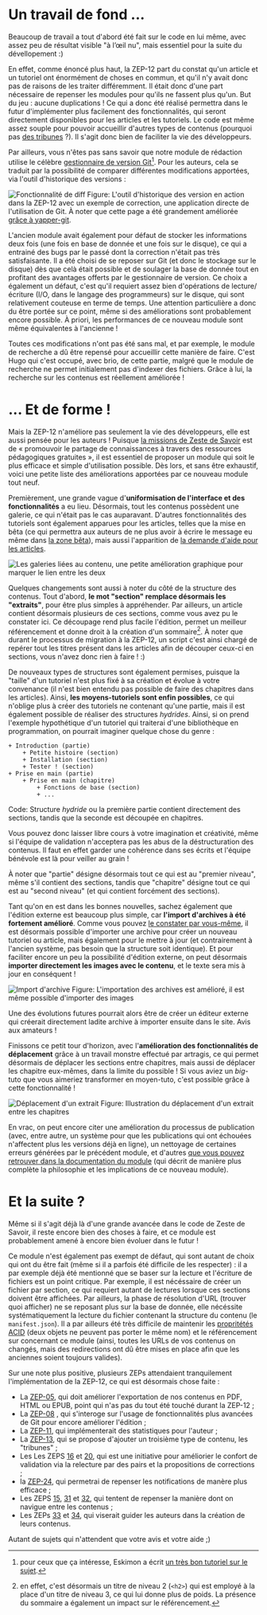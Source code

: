 # Un travail de fond ...

Beaucoup de travail a tout d'abord été fait sur le code en lui même, avec assez peu de résultat visible "à l’œil nu", mais essentiel pour la suite du dévellopement :)

En effet, comme énoncé plus haut, la ZEP-12 part du constat qu'un article et un tutoriel ont énormément de choses en commun, et qu'il n'y avait donc pas de raisons de les traiter différemment. Il était donc d'une part nécessaire de repenser les modules pour qu'ils ne fassent plus qu'un. But du jeu : aucune duplications ! Ce qui a donc été réalisé permettra dans le futur d'implémenter plus facilement des fonctionnalités, qui seront directement disponibles pour les articles et les tutoriels. Le code est même assez souple pour pouvoir accueillir d'autres types de contenus (pourquoi pas [des tribunes](https://zestedesavoir.com/forums/sujet/976/zep-13-tribune-libre/) ?). Il s'agit donc bien de faciliter la vie des développeurs.

Par ailleurs, vous n'êtes pas sans savoir que notre module de rédaction utilise le célèbre [gestionnaire de version Git](https://fr.wikipedia.org/wiki/Git)[^git]. Pour les auteurs, cela se traduit par la possibilité de comparer différentes modifications apportées, via l'outil d'historique des versions :

[^git]: pour ceux que ça intéresse, Eskimon a écrit [un très bon tutoriel sur le sujet](https://zestedesavoir.com/tutoriels/649/refaire-lhistoire-avec-git/).

![Fonctionnalité de diff](http://zestedesavoir.com/media/galleries/1426/d78cdc66-bb0d-4afd-b1b8-06f5eade90b9.png.960x960_q85.png)
Figure: L'outil d'historique des version en action dans la ZEP-12 avec un exemple de correction, une application directe de l'utilisation de Git. À noter que cette page a été grandement améliorée [grâce à yapper-git](https://github.com/artragis/zds-site/pull/215).

L'ancien module avait également pour défaut de stocker les informations deux fois (une fois en base de donnée et une fois sur le disque), ce qui a entrainé des bugs par le passé dont la correction n'était pas très satisfaisante. Il a été choisi de se reposer sur Git (et donc le stockage sur le disque) dès que celà était possible et de soulager la base de donnée tout en profitant des avantages offerts par le gestionnaire de version. Ce choix a également un défaut, c'est qu'il requiert assez bien d'opérations de lecture/écriture (I/O, dans le langage des programmeurs) sur le disque, qui sont relativement couteuse en terme de temps. Une attention particulière a donc du être portée sur ce point, même si des améliorations sont probablement encore possible. À priori, les performances de ce nouveau module sont même équivalentes à l'ancienne !

Toutes ces modifications n'ont pas été sans mal, et par exemple, le module de recherche a dû être repensé pour accueillir cette manière de faire. C'est Hugo qui c'est occupé, avec brio, de cette partie, malgré que le module de recherche ne permet initialement pas d'indexer des fichiers. Grâce à lui, la recherche sur les contenus est réellement améliorée !

# ... Et de forme !

Mais la ZEP-12 n'améliore pas seulement la vie des développeurs, elle est aussi pensée pour les auteurs ! Puisque [la missions de Zeste de Savoir](https://zestedesavoir.com/pages/association/) est de « promouvoir le partage de connaissances à travers des ressources pédagogiques gratuites », il est essentiel de proposer un module qui soit le plus efficace et simple d'utilisation possible. Dès lors, et sans être exhaustif, voici une petite liste des améliorations apportées par ce nouveau module tout neuf.

Premièrement, une grande vague d'**uniformisation de l'interface et des fonctionnalités** a eu lieu. Désormais, tout les contenus possèdent une galerie, ce qui n'était pas le cas auparavant. D'autres fonctionnalités des tutoriels sont également apparues pour les articles, telles que la mise en bêta (ce qui permettra aux auteurs de ne plus avoir à écrire le message eu même dans [la zone bêta](https://zestedesavoir.com/forums/communaute/beta-zone/)), mais aussi l'apparition de [la demande d'aide pour les articles](https://zestedesavoir.com/contenus/aides/?type=article).

![Les galeries liées au contenu, une petite amélioration graphique pour marquer le lien entre les deux](http://zestedesavoir.com/media/galleries/1426/57b4587d-87b4-411b-91f9-4e616f78d683.png.960x960_q85.png)

Quelques changements sont aussi à noter du côté de la structure des contenus. Tout d'abord, **le mot "section" remplace désormais les "extraits"**, pour être plus simples à appréhender. Par ailleurs, un article contient désormais plusieurs de ces sections, comme vous avez pu le constater ici. Ce découpage rend plus facile l'édition, permet un meilleur référencement et donne droit à la création d'un sommaire[^seo]. À noter que durant le processus de migration à la ZEP-12, un script c'est ainsi chargé de repérer tout les titres présent dans les articles afin de découper ceux-ci en sections, vous n'avez donc rien à faire  ! :)

[^seo]: en effet, c'est désormais un titre de niveau 2 (`<h2>`) qui est employé à la place d'un titre de niveau 3, ce qui lui donne plus de poids. La présence du sommaire a également un impact sur le référencement.

De nouveaux types de structures sont également permises, puisque la "taille" d'un tutoriel n'est plus fixé à sa création et évolue à votre convenance (il n'est bien entendu pas possible de faire des chapitres dans les articles). Ainsi, **les moyens-tutoriels sont enfin possibles**, ce qui n'oblige plus à créer des tutoriels ne contenant qu'une partie, mais il est également possible de réaliser des structures *hydrides*. Ainsi, si on prend l'exemple hypothétique d'un tutoriel qui traiterai d'une bibliothèque en programmation, on pourrait imaginer quelque chose du genre :

```
+ Introduction (partie)
    + Petite histoire (section)
    + Installation (section)
    + Tester ! (section)
+ Prise en main (partie)
    + Prise en main (chapitre)
        + Fonctions de base (section)
        + ...
```
Code: Structure *hydride* ou la première partie contient directement des sections, tandis que la seconde est découpée en chapitres.

Vous pouvez donc laisser libre cours à votre imagination et créativité, même si l'équipe de validation n'acceptera pas les abus de la déstructuration des contenus. Il faut en effet garder une cohérence dans ses écrits et l'équipe bénévole est là pour veiller au grain !

À noter que "partie" désigne désormais tout ce qui est au "premier niveau", même s'il contient des sections, tandis que "chapitre" désigne tout ce qui est au "second niveau" (et qui contient forcément des sections).

Tant qu'on en est dans les bonnes nouvelles, sachez également que l'édition externe est beaucoup plus simple, car **l'import d'archives à été fortement amélioré**. Comme vous pouvez [le constater par vous-même](https://zestedesavoir.com/contenus/importer/archive/nouveau/), il est désormais possible d'importer une archive pour créer un nouveau tutoriel ou article, mais également pour le mettre à jour (et contrairement à l'ancien système, pas besoin que la structure soit identique). Et pour faciliter encore un peu la possibilité d'édition externe, on peut désormais **importer directement les images avec le contenu**, et le texte sera mis à jour en conséquent !

![Import d'archive](http://zestedesavoir.com/media/galleries/1426/981c8b17-c1b9-4b09-a75a-caf3ee8f0c50.png.960x960_q85.png)
Figure: L'importation des archives est amélioré, il est même possible d'importer des images

Une des évolutions futures pourrait alors être de créer un éditeur externe qui créerait directement ladite archive à importer ensuite dans le site. Avis aux amateurs ! 

Finissons ce petit tour d'horizon, avec l'**amélioration des fonctionnalités de déplacement** grâce à un travail monstre effectué par artragis, ce qui permet désormais de déplacer les sections entre chapitres, mais aussi de déplacer les chapitre eux-mêmes, dans la limite du possible ! Si vous aviez un *big*-tuto que vous aimeriez transformer en moyen-tuto, c'est possible grâce à cette fonctionnalité !

![Déplacement d'un extrait](http://zestedesavoir.com/media/galleries/1426/35575d94-9cd5-4da7-985e-c168a80a5eca.png.960x960_q85.jpg)
Figure: Illustration du déplacement d'un extrait entre les chapitres

En vrac, on peut encore citer une amélioration du processus de publication (avec, entre autre, un système pour que les publications qui ont échouées n'affectent plus les versions déjà en ligne), un nettoyage de certaines erreurs générées par le précédent module, et d'autres [que vous pouvez retrouver dans la documentation du module](http://zds-site.readthedocs.org/fr/latest/back-end/contents.html) (qui décrit de manière plus complète la philosophie et les implications de ce nouveau module).

# Et la suite ?

Même si il s'agit déjà là d'une grande avancée dans le code de Zeste de Savoir, il reste encore bien des choses à faire, et ce module est probablement amené à encore bien évoluer dans le futur !

Ce module n'est également pas exempt de défaut, qui sont autant de choix qui ont du être fait (même si il a parfois été difficile de les respecter) : il a par exemple déjà été mentionné que se baser sur la lecture et l'écriture de fichiers est un point critique. Par exemple, il est nécéssaire de créer un fichier par section, ce qui requiert autant de lectures lorsque ces sections doivent être affichées. Par ailleurs, la phase de résolution d'URL (trouver quoi afficher) ne se reposant plus sur la base de donnée, elle nécéssite systématiquement la lecture du fichier contenant la structure du contenu (le `manifest.json`). Il a par ailleurs été très difficile de maintenir les [propritétés ACID](https://fr.wikipedia.org/wiki/Propriétés_ACID) (deux objets ne peuvent pas porter le même nom) et le référencement sur concernant ce module (ainsi, toutes les URLs de vos contenus on changés, mais des redirections ont dû être mises en place afin que les anciennes soient toujours valides).

Sur une note plus positive, plusieurs ZEPs attendaient tranquilement l'implémentation de la ZEP-12, ce qui est désormais chose faite :

+ La [ZEP-05](https://zestedesavoir.com/forums/sujet/676/zep-05-refonte-du-traitement-markdown-pour-lexport/), qui doit améliorer l'exportation de nos contenus en PDF, HTML ou EPUB, point qui n'as pas du tout été touché durant la ZEP-12 ;
+ La [ZEP-08](https://zestedesavoir.com/forums/sujet/724/zep-08-utilisation-de-git-pour-gerer-les-tutos-et-articles/) , qui s'interoge sur l'usage de fonctionnalités plus avancées de Git pour encore améliorer l'édition ;
+ La [ZEP-11](https://zestedesavoir.com/forums/sujet/3084/zep-11-interface-de-statistiques-sur-les-tutoriels/), qui implémenterait des statistiques pour l'auteur ;
+ La  [ZEP-13](https://zestedesavoir.com/forums/sujet/976/zep-13-tribune-libre/), qui se propose d'ajouter un troisième type de contenu, les "tribunes" ;
+ Les Les ZEPS [16](https://zestedesavoir.com/forums/sujet/1243/zep-16-page-de-proposition-de-corrections/) et [20](https://zestedesavoir.com/forums/sujet/2042/zep-20-relecture-des-tutos-par-les-pairs/), qui est une initiative pour améliorier le confort de validation via la relecture par des pairs et la propositions de corrections ;
+ la [ZEP-24](https://zestedesavoir.com/forums/sujet/2251/zep-24-refonte-et-enrichissement-des-notifications/), qui permetrai de repenser les notifications de manère plus efficace ;
+ Les ZEPS [15](https://zestedesavoir.com/forums/sujet/1082/zep-15-navigation-a-facettes-a-travers-le-site/), [31](https://zestedesavoir.com/forums/sujet/3149/zep-31-les-parcours-de-connaissances/) et [32](https://zestedesavoir.com/forums/sujet/3152/zep-32-cartographie-des-contenus/), qui tentent de repenser la manière dont on navigue entre les contenus ;
+ Les ZEPs [33](https://zestedesavoir.com/forums/sujet/3992/zep-33-template-de-tutoriels-et-editorialisation/) et [34](https://zestedesavoir.com/forums/sujet/4010/zep-34-template-de-tutoriels/), qui viserait guider les auteurs dans la création de leurs contenus.

Autant de sujets qui n'attendent que votre avis et votre aide ;)
